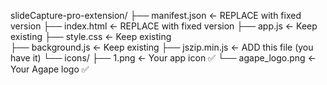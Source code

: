 slideCapture-pro-extension/
├── manifest.json         ← REPLACE with fixed version
├── index.html           ← REPLACE with fixed version
├── app.js               ← Keep existing
├── style.css            ← Keep existing  
├── background.js        ← Keep existing
├── jszip.min.js         ← ADD this file (you have it)
└── icons/
    ├── 1.png           ← Your app icon ✅
    └── agape_logo.png  ← Your Agape logo ✅

